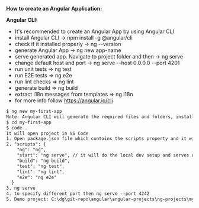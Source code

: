 **How to create an Angular Application:**

**Angular CLI:**

- It's recommended to create an Angular App by using Angular CLI
- install Angular CLI -> npm install -g @angular/cli
- check if it installed properly -> ng --version
- generate Angular App -> ng new app-name
- serve generated app. Navigate to project folder and then -> ng serve
- change default host and port -> ng serve --host 0.0.0.0 --port 4201
- run unit tests  => ng test
- run E2E tests  => ng e2e
- run lint checks => ng lint
- generate build => ng build 
- extract i18n messages from templates  => ng i18n
- for more info follow https://angular.io/cli

```reStructuredText
$ ng new my-first-app
Note: Angular CLI will generate the required files and folders, install the packages from npm, and even automatically set up routing in our project.
$ cd my-first-app
$ code .
It will open project in VS Code 
1. Open package.json file which contains the scripts property and it will have all the commands which we can run
2. "scripts": {
    "ng": "ng",
    "start": "ng serve", // it will do the local dev setup and serves on port: 4200
    "build": "ng build",
    "test": "ng test",
    "lint": "ng lint",
    "e2e": "ng e2e"
  }
3. ng serve 
4. to specify different port then ng serve --port 4242
5. Demo project: C:\dg\git-repo\angular\angular-projects\ng-projects\my-first-app

```

